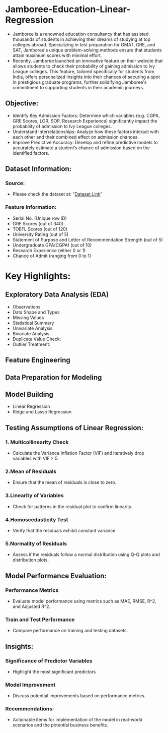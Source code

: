 # Jamboree-Education-Linear-Regression
- Jamboree is a renowned education consultancy that has assisted thousands of students in achieving their dreams of studying at top colleges abroad. Specializing in test preparation for GMAT, GRE, and SAT, Jamboree's unique problem-solving methods ensure that students attain maximum scores with minimal effort.
- Recently, Jamboree launched an innovative feature on their website that allows students to check their probability of gaining admission to Ivy League colleges. This feature, tailored specifically for students from India, offers personalized insights into their chances of securing a spot in prestigious graduate programs, further solidifying Jamboree's commitment to supporting students in their academic journeys.
## Objective:
- Identify Key Admission Factors: Determine which variables (e.g. CGPA, GRE Scores, LOR, SOP, Research Experience) significantly impact the probability of admission to Ivy League colleges.
- Understand Interrelationships: Analyze how these factors interact with each other and their combined effect on admission chances.
- Improve Predictive Accuracy: Develop and refine predictive models to accurately estimate a student’s chance of admission based on the identified factors.
## Dataset Information:
### Source:
- Please check the dataset at: "[Dataset Link](https://d2beiqkhq929f0.cloudfront.net/public_assets/assets/000/001/839/original/Jamboree_Admission.csv)"
  
### Feature Information:
- Serial No. (Unique row ID)
- GRE Scores (out of 340)
- TOEFL Scores (out of 120)
- University Rating (out of 5)
- Statement of Purpose and Letter of Recommendation Strength (out of 5)
- Undergraduate GPA(CGPA) (out of 10)
- Research Experience (either 0 or 1)
- Chance of Admit (ranging from 0 to 1)

# Key Highlights:
## Exploratory Data Analysis (EDA)
- Observations
- Data Shape and Types
- Missing Values
- Statistical Summary
- Univariate Analysis
- Bivariate Analysis
- Duplicate Value Check:
- Outlier Treatment:
## Feature Engineering
## Data Preparation for Modeling
## Model Building
- Linear Regression
- Ridge and Lasso Regression

## Testing Assumptions of Linear Regression:
### 1. Multicollinearity Check
  - Calculate the Variance Inflation Factor (VIF) and iteratively drop variables with VIF > 5.
### 2.Mean of Residuals
  - Ensure that the mean of residuals is close to zero.
### 3.Linearity of Variables
  - Check for patterns in the residual plot to confirm linearity.
### 4.Homoscedasticity Test
  - Verify that the residuals exhibit constant variance.
### 5.Normality of Residuals
  - Assess if the residuals follow a normal distribution using Q-Q plots and distribution plots.
    
## Model Performance Evaluation:
### Performance Metrics
  - Evaluate model performance using metrics such as MAE, RMSE, R^2, and Adjusted R^2.
### Train and Test Performance
  - Compare performance on training and testing datasets.
## Insights:
### Significance of Predictor Variables
  - Highlight the most significant predictors
### Model Improvement
  - Discuss potential improvements based on performance metrics.
### Recommendations:
- Actionable items for implementation of the model in real-world scenarios and the potential business benefits.

